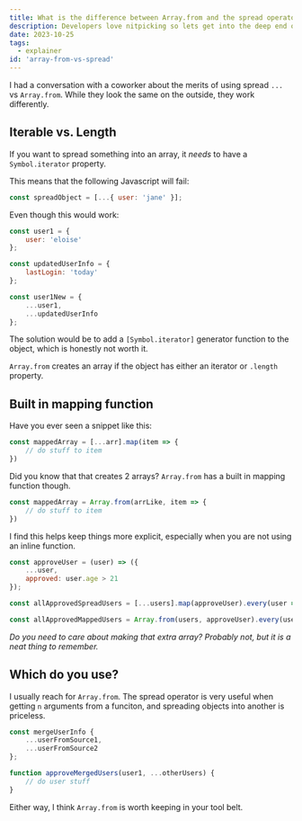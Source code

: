 ```yaml
---
title: What is the difference between Array.from and the spread operator?
description: Developers love nitpicking so lets get into the deep end of the newer spread operator and the static from method.
date: 2023-10-25
tags:
  - explainer
id: 'array-from-vs-spread'
---
```


I had a conversation with a coworker about the merits of using spread `...` vs `Array.from`. While they look the same on the outside, they work differently.

## Iterable vs. Length

If you want to spread something into an array, it *needs* to have a `Symbol.iterator` property.

This means that the following Javascript will fail:

```js
const spreadObject = [...{ user: 'jane' }];
```

Even though this would work:

```js
const user1 = {
    user: 'eloise'
};

const updatedUserInfo = {
    lastLogin: 'today'
};

const user1New = {
    ...user1,
    ...updatedUserInfo
};
```

The solution would be to add a `[Symbol.iterator]` generator function to the object, which is honestly not worth it.

`Array.from` creates an array if the object has either an iterator or  `.length` property.

## Built in mapping function

Have you ever seen a snippet like this:

```js
const mappedArray = [...arr].map(item => {
    // do stuff to item
})
```

Did you know that that creates 2 arrays? `Array.from` has a built in mapping function though.

```js
const mappedArray = Array.from(arrLike, item => {
    // do stuff to item
})
```

I find this helps keep things more explicit, especially when you are not using an inline function.

```js
const approveUser = (user) => ({
    ...user,
    approved: user.age > 21
});

const allApprovedSpreadUsers = [...users].map(approveUser).every(user => user.approved);

const allApprovedMappedUsers = Array.from(users, approveUser).every(user => user.approved);
```

*Do you need to care about making that extra array? Probably not, but it is a neat thing to remember.*

## Which do you use?

I usually reach for `Array.from`. The spread operator is very useful when getting `n` arguments from a funciton, and spreading objects into another is priceless.

```js
const mergeUserInfo {
    ...userFromSource1,
    ...userFromSource2
};

function approveMergedUsers(user1, ...otherUsers) {
    // do user stuff
}
```

Either way, I think `Array.from` is worth keeping in your tool belt.